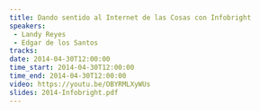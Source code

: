 ```yaml
---
title: Dando sentido al Internet de las Cosas con Infobright
speakers:
 - Landy Reyes
 - Edgar de los Santos
tracks:
date: 2014-04-30T12:00:00
time_start: 2014-04-30T12:00:00
time_end: 2014-04-30T12:00:00
video: https://youtu.be/OBYRMLXyWUs
slides: 2014-Infobright.pdf
---
```


